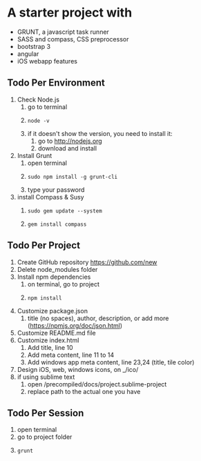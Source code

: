 # A starter project with
* GRUNT, a javascript task runner
* SASS and compass, CSS preprocessor
* bootstrap 3
* angular
* iOS webapp features

## Todo Per Environment
1. Check Node.js 
    1. go to terminal
    2.     node -v
    3. if it doesn't show the version, you need to install it:
        1. go to http://nodejs.org
        2. download and install
2. Install Grunt
    1. open terminal
    2.     sudo npm install -g grunt-cli
    3. type your password
3. install Compass & Susy
    1.     sudo gem update --system
    2.     gem install compass

## Todo Per Project
1. Create GitHub repository https://github.com/new
2. Delete node_modules folder
3. Install npm dependencies
    1. on terminal, go to project
    2.     npm install
4. Customize package.json
    1. title (no spaces), author, description, or add more (https://npmjs.org/doc/json.html)
5. Customize README.md file
6. Customize index.html
    1. Add title, line 10
    2. Add meta content, line 11 to 14
    3. Add windows app meta content, line 23,24 (title, tile color)
7. Design iOS, web, windows icons, on _/ico/
8. if using sublime text
    1. open /precompiled/docs/project.sublime-project
    2. replace path to the actual one you have

## Todo Per Session
1. open terminal
2. go to project folder
3.     grunt
